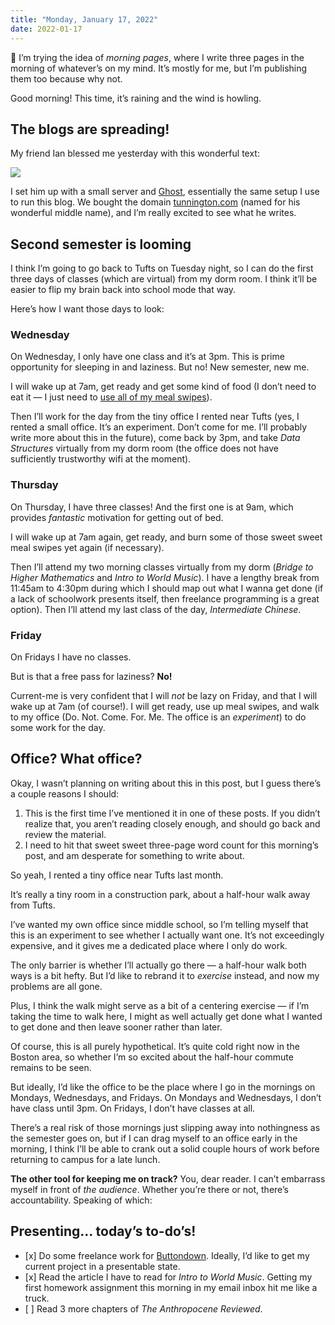 ```yaml
---
title: "Monday, January 17, 2022"
date: 2022-01-17
---
```


👋 I’m trying the idea of _morning pages_, where I write three pages in the morning of whatever’s on my mind. It’s mostly for me, but I’m publishing them too because why not.

Good morning! This time, it’s raining and the wind is howling.

## The blogs are spreading!

My friend Ian blessed me yesterday with this wonderful text:

![](/posts/2022-01-17/image-1.png)

I set him up with a small server and [Ghost](https://ghost.org), essentially the same setup I use to run this blog. We bought the domain [tunnington.com](https://tunnington.com) (named for his wonderful middle name), and I’m really excited to see what he writes.

## Second semester is looming

I think I’m going to go back to Tufts on Tuesday night, so I can do the first three days of classes (which are virtual) from my dorm room. I think it’ll be easier to flip my brain back into school mode that way.

Here’s how I want those days to look:

### Wednesday

On Wednesday, I only have one class and it’s at 3pm. This is prime opportunity for sleeping in and laziness. But no! New semester, new me.

I will wake up at 7am, get ready and get some kind of food (I don’t need to eat it — I just need to [use all of my meal swipes](https://benborgers.com/swipes)).

Then I’ll work for the day from the tiny office I rented near Tufts (yes, I rented a small office. It’s an experiment. Don’t come for me. I’ll probably write more about this in the future), come back by 3pm, and take _Data Structures_ virtually from my dorm room (the office does not have sufficiently trustworthy wifi at the moment).

### Thursday

On Thursday, I have three classes! And the first one is at 9am, which provides _fantastic_ motivation for getting out of bed.

I will wake up at 7am again, get ready, and burn some of those sweet sweet meal swipes yet again (if necessary).

Then I’ll attend my two morning classes virtually from my dorm (_Bridge to Higher Mathematics_ and _Intro to World Music_). I have a lengthy break from 11:45am to 4:30pm during which I should map out what I wanna get done (if a lack of schoolwork presents itself, then freelance programming is a great option). Then I’ll attend my last class of the day, _Intermediate Chinese_.

### Friday

On Fridays I have no classes.

But is that a free pass for laziness? **No!**

Current-me is very confident that I will _not_ be lazy on Friday, and that I will wake up at 7am (of course!). I will get ready, use up meal swipes, and walk to my office (Do. Not. Come. For. Me. The office is an _experiment_) to do some work for the day.

## Office? What office?

Okay, I wasn’t planning on writing about this in this post, but I guess there’s a couple reasons I should:

1.  This is the first time I’ve mentioned it in one of these posts. If you didn’t realize that, you aren’t reading closely enough, and should go back and review the material.
2.  I need to hit that sweet sweet three-page word count for this morning’s post, and am desperate for something to write about.

So yeah, I rented a tiny office near Tufts last month.

It’s really a tiny room in a construction park, about a half-hour walk away from Tufts.

I’ve wanted my own office since middle school, so I’m telling myself that this is an experiment to see whether I actually want one. It’s not exceedingly expensive, and it gives me a dedicated place where I only do work.

The only barrier is whether I’ll actually go there — a half-hour walk both ways is a bit hefty. But I’d like to rebrand it to _exercise_ instead, and now my problems are all gone.

Plus, I think the walk might serve as a bit of a centering exercise — if I’m taking the time to walk here, I might as well actually get done what I wanted to get done and then leave sooner rather than later.

Of course, this is all purely hypothetical. It’s quite cold right now in the Boston area, so whether I’m so excited about the half-hour commute remains to be seen.

But ideally, I’d like the office to be the place where I go in the mornings on Mondays, Wednesdays, and Fridays. On Mondays and Wednesdays, I don’t have class until 3pm. On Fridays, I don’t have classes at all.

There’s a real risk of those mornings just slipping away into nothingness as the semester goes on, but if I can drag myself to an office early in the morning, I think I’ll be able to crank out a solid couple hours of work before returning to campus for a late lunch.

**The other tool for keeping me on track?** You, dear reader. I can’t embarrass myself in front of _the audience_. Whether you’re there or not, there’s accountability. Speaking of which:

## Presenting... today’s to-do’s!

- \[x\] Do some freelance work for [Buttondown](https://buttondown.email). Ideally, I’d like to get my current project in a presentable state.
- \[x\] Read the article I have to read for _Intro to World Music_. Getting my first homework assignment this morning in my email inbox hit me like a truck.
- \[ \] Read 3 more chapters of _The Anthropocene Reviewed_.
